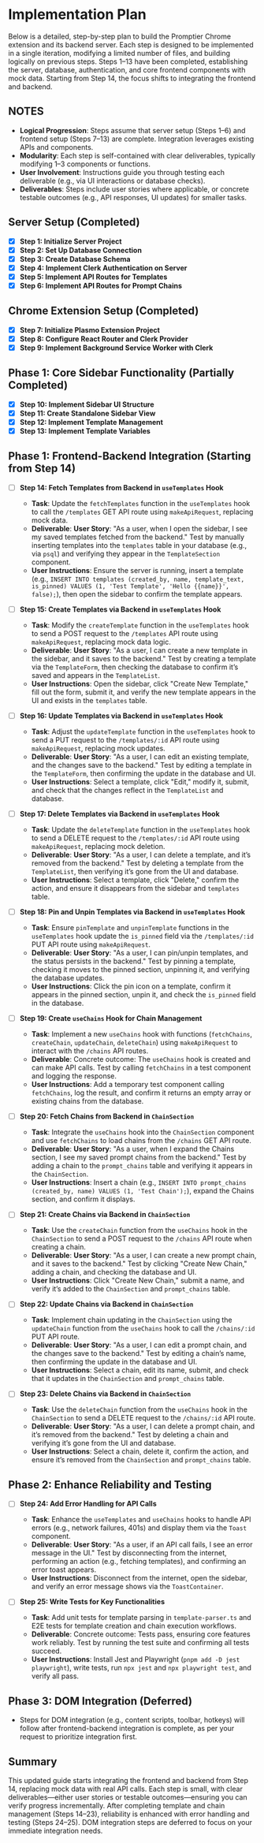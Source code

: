 # Implementation Plan

Below is a detailed, step-by-step plan to build the Promptier Chrome extension and its backend server. Each step is designed to be implemented in a single iteration, modifying a limited number of files, and building logically on previous steps. Steps 1–13 have been completed, establishing the server, database, authentication, and core frontend components with mock data. Starting from Step 14, the focus shifts to integrating the frontend and backend.

## NOTES

- **Logical Progression**: Steps assume that server setup (Steps 1–6) and frontend setup (Steps 7–13) are complete. Integration leverages existing APIs and components.
- **Modularity**: Each step is self-contained with clear deliverables, typically modifying 1–3 components or functions.
- **User Involvement**: Instructions guide you through testing each deliverable (e.g., via UI interactions or database checks).
- **Deliverables**: Steps include user stories where applicable, or concrete testable outcomes (e.g., API responses, UI updates) for smaller tasks.

## Server Setup (Completed)

- [x] **Step 1: Initialize Server Project**
- [x] **Step 2: Set Up Database Connection**
- [x] **Step 3: Create Database Schema**
- [x] **Step 4: Implement Clerk Authentication on Server**
- [x] **Step 5: Implement API Routes for Templates**
- [x] **Step 6: Implement API Routes for Prompt Chains**

## Chrome Extension Setup (Completed)

- [x] **Step 7: Initialize Plasmo Extension Project**
- [x] **Step 8: Configure React Router and Clerk Provider**
- [x] **Step 9: Implement Background Service Worker with Clerk**

## Phase 1: Core Sidebar Functionality (Partially Completed)

- [x] **Step 10: Implement Sidebar UI Structure**
- [x] **Step 11: Create Standalone Sidebar View**
- [x] **Step 12: Implement Template Management**
- [x] **Step 13: Implement Template Variables**

## Phase 1: Frontend-Backend Integration (Starting from Step 14)

- [ ] **Step 14: Fetch Templates from Backend in `useTemplates` Hook**
  - **Task**: Update the `fetchTemplates` function in the `useTemplates` hook to call the `/templates` GET API route using `makeApiRequest`, replacing mock data.
  - **Deliverable**: **User Story**: "As a user, when I open the sidebar, I see my saved templates fetched from the backend." Test by manually inserting templates into the `templates` table in your database (e.g., via `psql`) and verifying they appear in the `TemplateSection` component.
  - **User Instructions**: Ensure the server is running, insert a template (e.g., `INSERT INTO templates (created_by, name, template_text, is_pinned) VALUES (1, 'Test Template', 'Hello {{name}}', false);`), then open the sidebar to confirm the template appears.

- [ ] **Step 15: Create Templates via Backend in `useTemplates` Hook**
  - **Task**: Modify the `createTemplate` function in the `useTemplates` hook to send a POST request to the `/templates` API route using `makeApiRequest`, replacing mock data logic.
  - **Deliverable**: **User Story**: "As a user, I can create a new template in the sidebar, and it saves to the backend." Test by creating a template via the `TemplateForm`, then checking the database to confirm it’s saved and appears in the `TemplateList`.
  - **User Instructions**: Open the sidebar, click "Create New Template," fill out the form, submit it, and verify the new template appears in the UI and exists in the `templates` table.

- [ ] **Step 16: Update Templates via Backend in `useTemplates` Hook**
  - **Task**: Adjust the `updateTemplate` function in the `useTemplates` hook to send a PUT request to the `/templates/:id` API route using `makeApiRequest`, replacing mock updates.
  - **Deliverable**: **User Story**: "As a user, I can edit an existing template, and the changes save to the backend." Test by editing a template in the `TemplateForm`, then confirming the update in the database and UI.
  - **User Instructions**: Select a template, click "Edit," modify it, submit, and check that the changes reflect in the `TemplateList` and database.

- [ ] **Step 17: Delete Templates via Backend in `useTemplates` Hook**
  - **Task**: Update the `deleteTemplate` function in the `useTemplates` hook to send a DELETE request to the `/templates/:id` API route using `makeApiRequest`, replacing mock deletion.
  - **Deliverable**: **User Story**: "As a user, I can delete a template, and it’s removed from the backend." Test by deleting a template from the `TemplateList`, then verifying it’s gone from the UI and database.
  - **User Instructions**: Select a template, click "Delete," confirm the action, and ensure it disappears from the sidebar and `templates` table.

- [ ] **Step 18: Pin and Unpin Templates via Backend in `useTemplates` Hook**
  - **Task**: Ensure `pinTemplate` and `unpinTemplate` functions in the `useTemplates` hook update the `is_pinned` field via the `/templates/:id` PUT API route using `makeApiRequest`.
  - **Deliverable**: **User Story**: "As a user, I can pin/unpin templates, and the status persists in the backend." Test by pinning a template, checking it moves to the pinned section, unpinning it, and verifying the database updates.
  - **User Instructions**: Click the pin icon on a template, confirm it appears in the pinned section, unpin it, and check the `is_pinned` field in the database.

- [ ] **Step 19: Create `useChains` Hook for Chain Management**
  - **Task**: Implement a new `useChains` hook with functions (`fetchChains`, `createChain`, `updateChain`, `deleteChain`) using `makeApiRequest` to interact with the `/chains` API routes.
  - **Deliverable**: Concrete outcome: The `useChains` hook is created and can make API calls. Test by calling `fetchChains` in a test component and logging the response.
  - **User Instructions**: Add a temporary test component calling `fetchChains`, log the result, and confirm it returns an empty array or existing chains from the database.

- [ ] **Step 20: Fetch Chains from Backend in `ChainSection`**
  - **Task**: Integrate the `useChains` hook into the `ChainSection` component and use `fetchChains` to load chains from the `/chains` GET API route.
  - **Deliverable**: **User Story**: "As a user, when I expand the Chains section, I see my saved prompt chains from the backend." Test by adding a chain to the `prompt_chains` table and verifying it appears in the `ChainSection`.
  - **User Instructions**: Insert a chain (e.g., `INSERT INTO prompt_chains (created_by, name) VALUES (1, 'Test Chain');`), expand the Chains section, and confirm it displays.

- [ ] **Step 21: Create Chains via Backend in `ChainSection`**
  - **Task**: Use the `createChain` function from the `useChains` hook in the `ChainSection` to send a POST request to the `/chains` API route when creating a chain.
  - **Deliverable**: **User Story**: "As a user, I can create a new prompt chain, and it saves to the backend." Test by clicking "Create New Chain," adding a chain, and checking the database and UI.
  - **User Instructions**: Click "Create New Chain," submit a name, and verify it’s added to the `ChainSection` and `prompt_chains` table.

- [ ] **Step 22: Update Chains via Backend in `ChainSection`**
  - **Task**: Implement chain updating in the `ChainSection` using the `updateChain` function from the `useChains` hook to call the `/chains/:id` PUT API route.
  - **Deliverable**: **User Story**: "As a user, I can edit a prompt chain, and the changes save to the backend." Test by editing a chain’s name, then confirming the update in the database and UI.
  - **User Instructions**: Select a chain, edit its name, submit, and check that it updates in the `ChainSection` and `prompt_chains` table.

- [ ] **Step 23: Delete Chains via Backend in `ChainSection`**
  - **Task**: Use the `deleteChain` function from the `useChains` hook in the `ChainSection` to send a DELETE request to the `/chains/:id` API route.
  - **Deliverable**: **User Story**: "As a user, I can delete a prompt chain, and it’s removed from the backend." Test by deleting a chain and verifying it’s gone from the UI and database.
  - **User Instructions**: Select a chain, delete it, confirm the action, and ensure it’s removed from the `ChainSection` and `prompt_chains` table.

## Phase 2: Enhance Reliability and Testing

- [ ] **Step 24: Add Error Handling for API Calls**
  - **Task**: Enhance the `useTemplates` and `useChains` hooks to handle API errors (e.g., network failures, 401s) and display them via the `Toast` component.
  - **Deliverable**: **User Story**: "As a user, if an API call fails, I see an error message in the UI." Test by disconnecting from the internet, performing an action (e.g., fetching templates), and confirming an error toast appears.
  - **User Instructions**: Disconnect from the internet, open the sidebar, and verify an error message shows via the `ToastContainer`.

- [ ] **Step 25: Write Tests for Key Functionalities**
  - **Task**: Add unit tests for template parsing in `template-parser.ts` and E2E tests for template creation and chain execution workflows.
  - **Deliverable**: Concrete outcome: Tests pass, ensuring core features work reliably. Test by running the test suite and confirming all tests succeed.
  - **User Instructions**: Install Jest and Playwright (`pnpm add -D jest playwright`), write tests, run `npx jest` and `npx playwright test`, and verify all pass.

## Phase 3: DOM Integration (Deferred)

- Steps for DOM integration (e.g., content scripts, toolbar, hotkeys) will follow after frontend-backend integration is complete, as per your request to prioritize integration first.

## Summary

This updated guide starts integrating the frontend and backend from Step 14, replacing mock data with real API calls. Each step is small, with clear deliverables—either user stories or testable outcomes—ensuring you can verify progress incrementally. After completing template and chain management (Steps 14–23), reliability is enhanced with error handling and testing (Steps 24–25). DOM integration steps are deferred to focus on your immediate integration needs.

